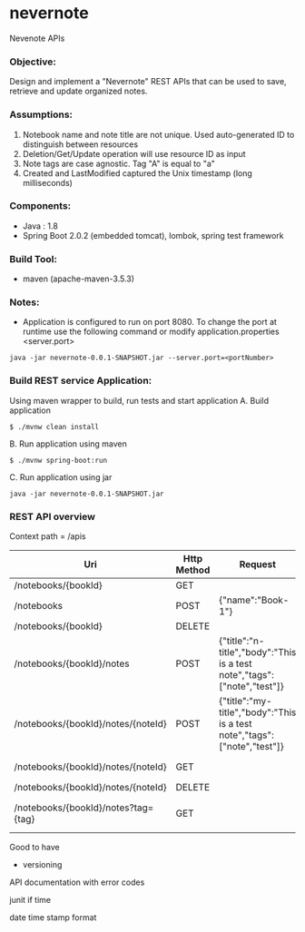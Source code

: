 # nevernote
Nevenote APIs

### Objective:
Design and implement a "Nevernote" REST APIs that can be used to save, retrieve and update organized notes.

### Assumptions:
1. Notebook name and note title are not unique. Used auto-generated ID to distinguish between resources
2. Deletion/Get/Update operation will use resource ID as input
3. Note tags are case agnostic. Tag "A" is equal to "a"
4. Created and LastModified captured the Unix timestamp (long milliseconds)

### Components:
- Java : 1.8
- Spring Boot 2.0.2 (embedded tomcat), lombok, spring test framework

### Build Tool:
- maven (apache-maven-3.5.3)

### Notes:
- Application is configured to run on port 8080. To change the port at runtime use the following command or modify application.properties <server.port>
```
java -jar nevernote-0.0.1-SNAPSHOT.jar --server.port=<portNumber>
```

### Build REST service Application:
Using maven wrapper to build, run tests and start application
A. Build application
```
$ ./mvnw clean install
```
B. Run application using maven
```
$ ./mvnw spring-boot:run
```
C. Run application using jar
```
java -jar nevernote-0.0.1-SNAPSHOT.jar
```

### REST API overview
Context path = /apis

| Uri | Http Method | Request| Response| Description|
| --- | ----------- | ------ | ------- | ---------- |
| /notebooks/{bookId} | GET | | 200, {"id":1,"name":"Book-1","notes":[]}  | Get notebook by ID |                         
| /notebooks | POST | {"name":"Book-1"} | 201,{"id":1,"name":"Book-1","notes":[]}| Create a new notebook |
| /notebooks/{bookId} | DELETE |  | 204| Delete a notebook by ID |
| /notebooks/{bookId}/notes | POST |{"title":"n-title","body":"This is a test note","tags":["note","test"]}  | 201, {"id":3,"title":"n-title","body":"This is a test note","tags":["note","test"],"createDate":1528911968624,"lastModifiedDate":1528911968624}| Add a note to a certain notebook |
| /notebooks/{bookId}/notes/{noteId} | POST |{"title":"my-title","body":"This is a test note","tags":["note","test"]}  | 200, , {"id":3,"title":"my-title","body":"This is a test note","tags":["note","test"],"createDate":1528911968624,"lastModifiedDate":1528911968900}| Update note by ID in a certain notebook|
| /notebooks/{bookId}/notes/{noteId} | GET |  | 200,{"title":"n-title","body":"This is a test note","tags":["note","test"]}  | 201, {"id":3,"title":"n-title","body":"This is a test note","tags":["note","test"],"createDate":1528911968624,"lastModifiedDate":1528911968624}| Get a note by ID in a certain notebook|
| /notebooks/{bookId}/notes/{noteId} | DELETE |  | 204| Delete a note by ID in a certain notebook |
| /notebooks/{bookId}/notes?tag={tag} | GET |  | 200,{"id":2,"name":"Book-1","notes":[{"id":3,"title":"n-title","body":"This is a test note","tags":["note","test"],"createdDate":1528911968624,"lastModifiedDate":1528911968624}]}| Filter notes in a certain notebook by given tag |






Good to have
- versioning

API documentation
with error codes

junit if time

date time stamp format